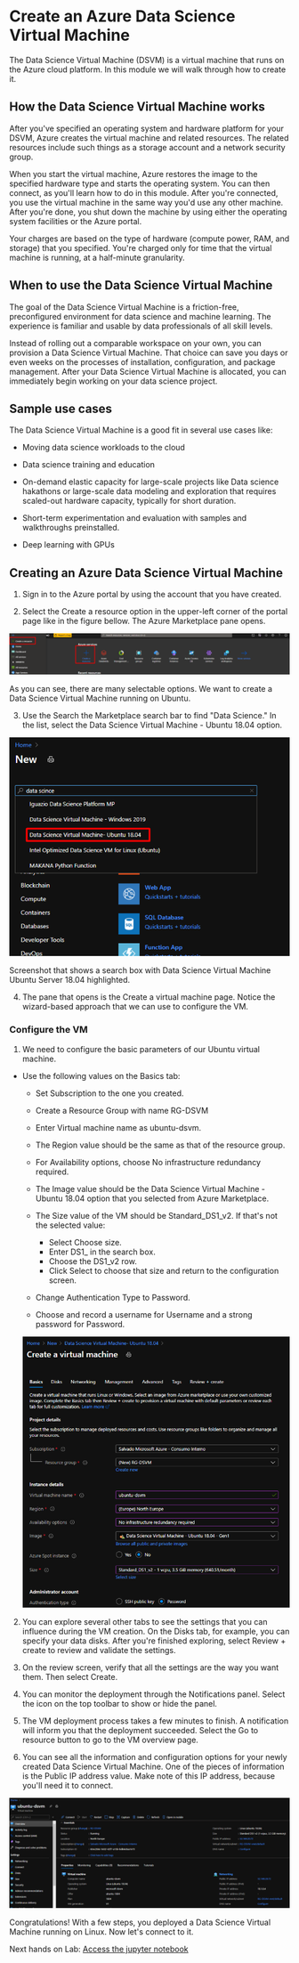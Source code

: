 # Create an Azure Data Science Virtual Machine

The Data Science Virtual Machine (DSVM) is a virtual machine that runs on the Azure cloud platform.
In this module we will walk through how to create it.

## How the Data Science Virtual Machine works

After you've specified an operating system and hardware platform for your DSVM, Azure creates the virtual machine and related resources. The related resources include such things as a storage account and a network security group.

When you start the virtual machine, Azure restores the image to the specified hardware type and starts the operating system. You can then connect, as you'll learn how to do in this module. After you're connected, you use the virtual machine in the same way you'd use any other machine. After you're done, you shut down the machine by using either the operating system facilities or the Azure portal.

Your charges are based on the type of hardware (compute power, RAM, and storage) that you specified. You're charged only for time that the virtual machine is running, at a half-minute granularity.

## When to use the Data Science Virtual Machine

The goal of the Data Science Virtual Machine is a friction-free, preconfigured environment for data science and machine learning. The experience is familiar and usable by data professionals of all skill levels.

Instead of rolling out a comparable workspace on your own, you can provision a Data Science Virtual Machine. That choice can save you days or even weeks on the processes of installation, configuration, and package management. After your Data Science Virtual Machine is allocated, you can immediately begin working on your data science project.

## Sample use cases

The Data Science Virtual Machine is a good fit in several use cases like:

* Moving data science workloads to the cloud

* Data science training and education

* On-demand elastic capacity for large-scale projects like Data science hakathons or large-scale data modeling and exploration that requires scaled-out hardware capacity, typically for short duration.

* Short-term experimentation and evaluation with samples and walkthroughs preinstalled.

* Deep learning with GPUs

## Creating an Azure Data Science Virtual Machine

1. Sign in to the Azure portal by using the account that you have created.

2. Select the Create a resource option in the upper-left corner of the portal page like in the figure bellow. The Azure Marketplace pane opens.

![GitHub Logo](../Images/create_resource.png)

As you can see, there are many selectable options. We want to create a Data Science Virtual Machine running on Ubuntu.

3. Use the Search the Marketplace search bar to find "Data Science." In the list, select the Data Science Virtual Machine - Ubuntu 18.04 option.

![GitHub Logo](../Images/dsvm_1804.png)


Screenshot that shows a search box with Data Science Virtual Machine Ubuntu Server 18.04 highlighted.

4. The pane that opens is the Create a virtual machine page. Notice the wizard-based approach that we can use to configure the VM.



### Configure the VM

1. We need to configure the basic parameters of our Ubuntu virtual machine.

* Use the following values on the Basics tab:

  * Set Subscription to the one you created.

  * Create a Resource Group with name RG-DSVM

  * Enter Virtual machine name as ubuntu-dsvm.

  * The Region value should be the same as that of the resource group.

  * For Availability options, choose No infrastructure redundancy required.

  * The Image value should be the Data Science Virtual Machine - Ubuntu 18.04 option that you selected from Azure Marketplace.

  * The Size value of the VM should be Standard_DS1_v2. If that's not the selected value:

    * Select Choose size.
    * Enter DS1_ in the search box.
    * Choose the DS1_v2 row.
    * Click Select to choose that size and return to the configuration screen.
    
  * Change Authentication Type to Password.

  * Choose and record a username for Username and a strong password for Password.
  
  ![GitHub Logo](../Images/createdsvm.png)

  
  
2. You can explore several other tabs to see the settings that you can influence during the VM creation. On the Disks tab, for example, you can specify your data disks. After you're finished exploring, select Review + create to review and validate the settings.

3. On the review screen, verify that all the settings are the way you want them. Then select Create.

4. You can monitor the deployment through the Notifications panel. Select the icon on the top toolbar to show or hide the panel.

5. The VM deployment process takes a few minutes to finish. A notification will inform you that the deployment succeeded. Select the Go to resource button to go to the VM overview page.

6. You can see all the information and configuration options for your newly created Data Science Virtual Machine. One of the pieces of information is the Public IP address value. Make note of this IP address, because you'll need it to connect.


![GitHub Logo](../Images/vmcreated.png)


Congratulations! With a few steps, you deployed a Data Science Virtual Machine running on Linux. Now let's connect to it.


Next hands on Lab:
[Access the jupyter notebook](https://github.com/joaosalvadoMicrosoft/Tutorial_Create_DSVM/blob/master/3.%20Access%20the%20jupyter%20notebook/README.md)

